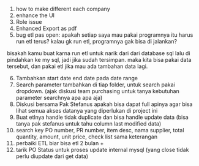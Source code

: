 1. how to make different each company
2. enhance the UI
3. Role issue 
4. Enhanced Export as pdf 
5. bug etl pas open:
apakah setiap saya mau pakai programnya itu harus run etl terus? kalau gk run etl, programnya gak bisa di jalankan? 

bisakah kamu buat karna run etl untuk narik dari dari database sql lalu di pindahkan ke my sql, jadi jika sudah tersimpan. maka kita bisa pakai data tersebut, dan pakai etl jika mau ada tambahan data lagi.   

6. Tambahkan start date end date pada date range  
7. Search parameter tambahkan di tiap folder, untuk search pakai dropdown. (ajak diskusi team purchasing untuk tanya kebutuhan parameter searchnya apa apa aja)
8. Diskusi bersama Pak Stefanus apakah bisa dapat full apinya agar bisa lihat semua akses datanya yang diperlukan di project ini 
9. Buat etlnya handle tidak duplicate dan bisa handle update data (bisa tanya pak stefanus untuk tahu column last modified data)
10. search key PO number, PR number, item desc, nama supplier, total quantity, amount, unit price, check list sama keterangan 
11. perbaiki ETL biar bisa etl 2 bulan +
12. tarik PO Status untuk proses update internal mysql (yang close tidak perlu diupdate dari get data)
